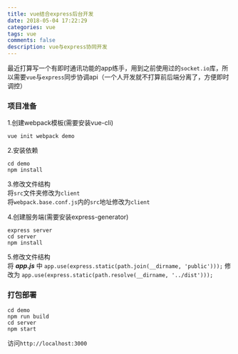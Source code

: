 ```yaml
---
title: vue结合express后台开发
date: 2018-05-04 17:22:29
categories: vue
tags: vue
comments: false
description: vue与express协同开发
---
```


最近打算写一个有即时通讯功能的app练手，用到之前使用过的`socket.io`库，所以需要`vue`与`express`同步协调api（一个人开发就不打算前后端分离了，方便即时调控）

### 项目准备
1.创建webpack模板(需要安装vue-cli)
```
vue init webpack demo
```

2.安装依赖
```
cd demo
npm install
```

3.修改文件结构  
将`src`文件夹修改为`client`  
将`webpack.base.conf.js`内的`src`地址修改为`client`

4.创建服务端(需要安装express-generator)
```
express server
cd server
npm install
```
5.修改文件结构  
将 ***app.js*** 中
`app.use(express.static(path.join(__dirname, 'public')));`
修改为
`app.use(express.static(path.resolve(__dirname, '../dist')));`

### 打包部署
```
cd demo
npm run build
cd server
npm start
```

访问`http://localhost:3000`
